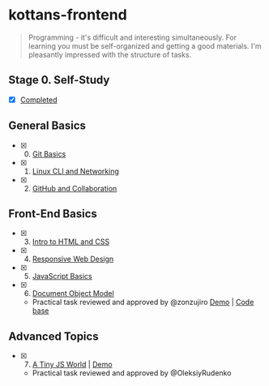# kottans-frontend

> Programming - it's difficult and interesting simultaneously. For learning you must be self-organized and getting a good materials. I'm pleasantly impressed with the structure of tasks.

## Stage 0. Self-Study
 - [x] [Completed](task_self_study/self_study.md)

## General Basics
 - [x] 0. [Git Basics](task_git_and_github/git_and_github.md)
 - [x] 1. [Linux CLI and Networking](task_linux_cli/linux_cli.md)
 - [x] 2. [GitHub and Collaboration](task_git_collaboration/git_collaboration.md)
## Front-End Basics
 - [x] 3. [Intro to HTML and CSS](task_git_html_css_intro/html_css.md) 
 - [x] 4. [Responsive Web Design](task_responsive_web_design/responsive.md)
 - [x] 5. [JavaScript Basics](task_js_basics/js_basics.md)
 - [x] 6. [Document Object Model](task_js_dom/js_dom.md)
    - Practical task reviewed and approved by @zonzujiro [Demo](https://o-msh.github.io/kottans-frontend/practice/js-dom/) | [Code base](https://github.com/o-msh/kottans-frontend/tree/master/practice/js-dom)
## Advanced Topics
 - [x] 7. [A Tiny JS World](https://github.com/o-msh/a-tiny-JS-world) | [Demo](https://o-msh.github.io/a-tiny-JS-world/)
   - Practical task reviewed and approved by @OleksiyRudenko